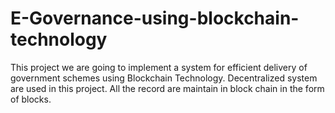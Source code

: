 # E-Governance-using-blockchain-technology
This project we are going to implement a system for efficient delivery of government  schemes using Blockchain Technology. Decentralized system are used in this project. All the record  are maintain in block chain in the form of blocks. 

